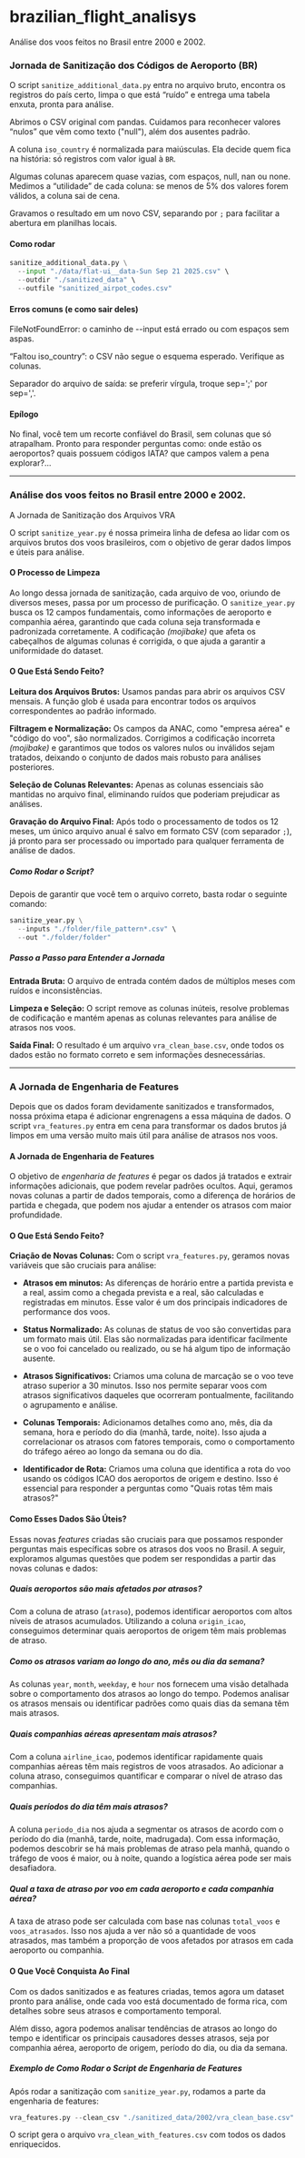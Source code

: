 # brazilian_flight_analisys
Análise dos voos feitos no Brasil entre 2000 e 2002.

### Jornada de Sanitização dos Códigos de Aeroporto (BR)

O script `sanitize_additional_data.py` entra no arquivo bruto, encontra os registros do país certo, limpa o que está “ruído” e entrega uma tabela enxuta, pronta para análise.

Abrimos o CSV original com pandas. Cuidamos para reconhecer valores “nulos” que vêm como texto ("null"), além dos ausentes padrão.

A coluna `iso_country` é normalizada para maiúsculas. Ela decide quem fica na história: só registros com valor igual à `BR`.

Algumas colunas aparecem quase vazias, com espaços, null, nan ou none. Medimos a “utilidade” de cada coluna: se menos de 5% dos valores forem válidos, a coluna sai de cena.

Gravamos o resultado em um novo CSV, separando por `;` para facilitar a abertura em planilhas locais.

#### Como rodar
```python 
sanitize_additional_data.py \
  --input "./data/flat-ui__data-Sun Sep 21 2025.csv" \
  --outdir "./sanitized_data" \
  --outfile "sanitized_airpot_codes.csv"
```

#### Erros comuns (e como sair deles)

FileNotFoundError: o caminho de --input está errado ou com espaços sem aspas.

“Faltou iso_country”: o CSV não segue o esquema esperado. Verifique as colunas.

Separador do arquivo de saída: se preferir vírgula, troque sep=';' por sep=','.

#### Epílogo

No final, você tem um recorte confiável do Brasil, sem colunas que só atrapalham. Pronto para responder perguntas como: onde estão os aeroportos? quais possuem códigos IATA? que campos valem a pena explorar?...

---

### Análise dos voos feitos no Brasil entre 2000 e 2002.

A Jornada de Sanitização dos Arquivos VRA

O script `sanitize_year.py` é nossa primeira linha de defesa ao lidar com os arquivos brutos dos voos brasileiros, com o objetivo de gerar dados limpos e úteis para análise.

#### O Processo de Limpeza

Ao longo dessa jornada de sanitização, cada arquivo de voo, oriundo de diversos meses, passa por um processo de purificação. O `sanitize_year.py` busca os 12 campos fundamentais, como informações de aeroporto e companhia aérea, garantindo que cada coluna seja transformada e padronizada corretamente. A codificação *(mojibake)* que afeta os cabeçalhos de algumas colunas é corrigida, o que ajuda a garantir a uniformidade do dataset.

#### O Que Está Sendo Feito?

**Leitura dos Arquivos Brutos:** Usamos pandas para abrir os arquivos CSV mensais. A função glob é usada para encontrar todos os arquivos correspondentes ao padrão informado.

**Filtragem e Normalização:** Os campos da ANAC, como "empresa aérea" e "código do voo", são normalizados. Corrigimos a codificação incorreta *(mojibake)* e garantimos que todos os valores nulos ou inválidos sejam tratados, deixando o conjunto de dados mais robusto para análises posteriores.

**Seleção de Colunas Relevantes:** Apenas as colunas essenciais são mantidas no arquivo final, eliminando ruídos que poderiam prejudicar as análises.

**Gravação do Arquivo Final:** Após todo o processamento de todos os 12 meses, um único arquivo anual é salvo em formato CSV (com separador `;`), já pronto para ser processado ou importado para qualquer ferramenta de análise de dados.

##### Como Rodar o Script?

Depois de garantir que você tem o arquivo correto, basta rodar o seguinte comando:

```python 
sanitize_year.py \
  --inputs "./folder/file_pattern*.csv" \
  --out "./folder/folder"
```

##### Passo a Passo para Entender a Jornada

**Entrada Bruta:** O arquivo de entrada contém dados de múltiplos meses com ruídos e inconsistências.

**Limpeza e Seleção:** O script remove as colunas inúteis, resolve problemas de codificação e mantém apenas as colunas relevantes para análise de atrasos nos voos.

**Saída Final:** O resultado é um arquivo `vra_clean_base.csv`, onde todos os dados estão no formato correto e sem informações desnecessárias.

---

### A Jornada de Engenharia de Features

Depois que os dados foram devidamente sanitizados e transformados, nossa próxima etapa é adicionar engrenagens a essa máquina de dados. O script `vra_features.py` entra em cena para transformar os dados brutos já limpos em uma versão muito mais útil para análise de atrasos nos voos.

#### A Jornada de Engenharia de Features

O objetivo de *engenharia de features* é pegar os dados já tratados e extrair informações adicionais, que podem revelar padrões ocultos. Aqui, geramos novas colunas a partir de dados temporais, como a diferença de horários de partida e chegada, que podem nos ajudar a entender os atrasos com maior profundidade.

#### O Que Está Sendo Feito?

**Criação de Novas Colunas:** Com o script `vra_features.py`, geramos novas variáveis que são cruciais para análise:

- **Atrasos em minutos:** As diferenças de horário entre a partida prevista e a real, assim como a chegada prevista e a real, são calculadas e registradas em minutos. Esse valor é um dos principais indicadores de performance dos voos.

- **Status Normalizado:** As colunas de status de voo são convertidas para um formato mais útil. Elas são normalizadas para identificar facilmente se o voo foi cancelado ou realizado, ou se há algum tipo de informação ausente.

- **Atrasos Significativos:** Criamos uma coluna de marcação se o voo teve atraso superior a 30 minutos. Isso nos permite separar voos com atrasos significativos daqueles que ocorreram pontualmente, facilitando o agrupamento e análise.

- **Colunas Temporais:** Adicionamos detalhes como ano, mês, dia da semana, hora e período do dia (manhã, tarde, noite). Isso ajuda a correlacionar os atrasos com fatores temporais, como o comportamento do tráfego aéreo ao longo da semana ou do dia.

- **Identificador de Rota:** Criamos uma coluna que identifica a rota do voo usando os códigos ICAO dos aeroportos de origem e destino. Isso é essencial para responder a perguntas como "Quais rotas têm mais atrasos?"

#### Como Esses Dados São Úteis?

Essas novas *features* criadas são cruciais para que possamos responder perguntas mais específicas sobre os atrasos dos voos no Brasil. A seguir, exploramos algumas questões que podem ser respondidas a partir das novas colunas e dados:

##### Quais aeroportos são mais afetados por atrasos?

Com a coluna de atraso (`atraso`), podemos identificar aeroportos com altos níveis de atrasos acumulados. Utilizando a coluna `origin_icao`, conseguimos determinar quais aeroportos de origem têm mais problemas de atraso.

##### Como os atrasos variam ao longo do ano, mês ou dia da semana?

As colunas `year`, `month`, `weekday`, e `hour` nos fornecem uma visão detalhada sobre o comportamento dos atrasos ao longo do tempo. Podemos analisar os atrasos mensais ou identificar padrões como quais dias da semana têm mais atrasos.

##### Quais companhias aéreas apresentam mais atrasos?

Com a coluna `airline_icao`, podemos identificar rapidamente quais companhias aéreas têm mais registros de voos atrasados. Ao adicionar a coluna atraso, conseguimos quantificar e comparar o nível de atraso das companhias.

##### Quais períodos do dia têm mais atrasos?

A coluna `periodo_dia` nos ajuda a segmentar os atrasos de acordo com o período do dia (manhã, tarde, noite, madrugada). Com essa informação, podemos descobrir se há mais problemas de atraso pela manhã, quando o tráfego de voos é maior, ou à noite, quando a logística aérea pode ser mais desafiadora.

##### Qual a taxa de atraso por voo em cada aeroporto e cada companhia aérea?

A taxa de atraso pode ser calculada com base nas colunas `total_voos` e `voos_atrasados`. Isso nos ajuda a ver não só a quantidade de voos atrasados, mas também a proporção de voos afetados por atrasos em cada aeroporto ou companhia.

#### O Que Você Conquista Ao Final

Com os dados sanitizados e as features criadas, temos agora um dataset pronto para análise, onde cada voo está documentado de forma rica, com detalhes sobre seus atrasos e comportamento temporal.

Além disso, agora podemos analisar tendências de atrasos ao longo do tempo e identificar os principais causadores desses atrasos, seja por companhia aérea, aeroporto de origem, período do dia, ou dia da semana.

##### Exemplo de Como Rodar o Script de Engenharia de Features

Após rodar a sanitização com `sanitize_year.py`, rodamos a parte da engenharia de features:

```python 
vra_features.py --clean_csv "./sanitized_data/2002/vra_clean_base.csv" --out "./aggregated_data/2002"
```

O script gera o arquivo `vra_clean_with_features.csv` com todos os dados enriquecidos.